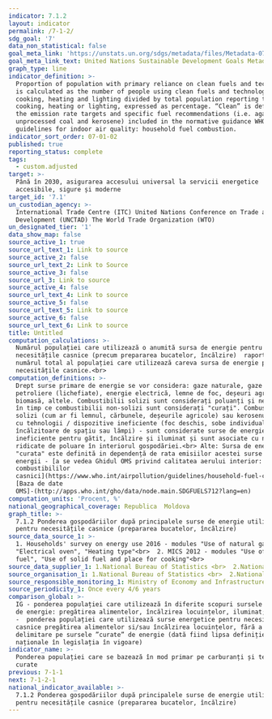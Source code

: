 ```yaml
---
indicator: 7.1.2
layout: indicator
permalink: /7-1-2/
sdg_goal: '7'
data_non_statistical: false
goal_meta_link: 'https://unstats.un.org/sdgs/metadata/files/Metadata-07-01-02.pdf '
goal_meta_link_text: United Nations Sustainable Development Goals Metadata (PDF 232 KB)
graph_type: line
indicator_definition: >-
  Proportion of population with primary reliance on clean fuels and technology
  is calculated as the number of people using clean fuels and technologies for
  cooking, heating and lighting divided by total population reporting that any
  cooking, heating or lighting, expressed as percentage. “Clean” is defined by
  the emission rate targets and specific fuel recommendations (i.e. against
  unprocessed coal and kerosene) included in the normative guidance WHO
  guidelines for indoor air quality: household fuel combustion.
indicator_sort_order: 07-01-02
published: true
reporting_status: complete
tags:
  - custom.adjusted
target: >-
  Până în 2030, asigurarea accesului universal la servicii energetice
  accesibile, sigure și moderne
target_id: '7.1'
un_custodian_agency: >-
  International Trade Centre (ITC) United Nations Conference on Trade and
  Development (UNCTAD) The World Trade Organization (WTO)
un_designated_tier: '1'
data_show_map: false
source_active_1: true
source_url_text_1: Link to source
source_active_2: false
source_url_text_2: Link to Source
source_active_3: false
source_url_3: Link to source
source_active_4: false
source_url_text_4: Link to source
source_active_5: false
source_url_text_5: Link to source
source_active_6: false
source_url_text_6: Link to source
title: Untitled
computation_calculations: >-
  Numărul populației care utilizează o anumită sursa de energie pentru
  necesitățile casnice (precum prepararea bucatelor, încălzire)  raportat la
  numărul total al populației care utilizează careva sursa de energie pentru
  necesitățile casnice.<br>
computation_definitions: >-
  Drept surse primare de energie se vor considera: gaze naturale, gaze
  petroliere (lichefiate), energie electrică, lemne de foc, deșeuri agricole,
  biomasă, altele. Combustibilii solizi sunt considerați poluanți și ne-moderni,
  în timp ce combustibilii non-solizi sunt considerați "curați". Combustibili
  solizi (cum ar fi lemnul, cărbunele, deșeurile agricole) sau kerosenul asociat
  cu tehnologii / dispozitive ineficiente (foc deschis, sobe individuale,
  încălzitoare de spațiu sau lămpi) - sunt considerate surse de energie
  ineficiente pentru gătit, încălzire și iluminat și sunt asociate cu niveluri
  ridicate de poluare în interiorul gospodăriei.<br> Alte: Sursa de energie
  "curata" este definită in dependență de rata emisiilor acestei surse de
  energii - [a se vedea Ghidul OMS privind calitatea aerului interior: arderea
  combustibililor
  casnici](https://www.who.int/airpollution/guidelines/household-fuel-combustion/en/).
  [Baza de date
  OMS]-(http://apps.who.int/gho/data/node.main.SDGFUELS712?lang=en)
computation_units: 'Procent, %'
national_geographical_coverage: Republica  Moldova
graph_title: >-
  7.1.2 Ponderea gospodăriilor după principalele surse de energie utilizate
  pentru necesitățile casnice (prepararea bucatelor, încălzire)
source_data_source_1: >-
  1. Households' survey on energy use 2016 - modules "Use of natural gas",
  "Electrical oven", "Heating type"<br>  2. MICS 2012 - modules "Use of solid
  fuel", "Use of solid fuel and place for cooking"<br> 
source_data_supplier_1: 1.National Bureau of Statistics <br>  2.National Agency for Public Health
source_organisation_1: 1.National Bureau of Statistics <br>  2.National Agency for Public Health
source_responsible_monitoring_1: Ministry of Economy and Infrastructure
source_periodicity_1: Once every 4/6 years
comparison_global: >-
  IG - ponderea populației care utilizează în diferite scopuri sursele „curate”
  de energie: pregătirea alimentelor, încălzirea locuințelor, iluminat; <br>  IN
  -  ponderea populației care utilizează surse energetice pentru necesități
  casnice pregătirea alimentelor si/sau încălzirea locuințelor, fără a face
  delimitare pe sursele ”curate” de energie (dată fiind lipsa definiției
  naționale în legislația în vigoare)
indicator_name: >-
  Ponderea populației care se bazează în mod primar pe carburanți și tehnologii
  curate
previous: 7-1-1
next: 7-1-2-1
national_indicator_available: >-
  7.1.2 Ponderea gospodăriilor după principalele surse de energie utilizate
  pentru necesitățile casnice (prepararea bucatelor, încălzire)
---
```

